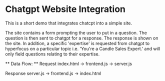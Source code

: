 # Chatgpt Website Integration

This is a short demo that integrates chatcpt into a simple site.

The site contains a form prompting the user to put in a question. The question is then sent to chatgpt for a response. The response is shown on the site. 
In addition, a specific 'expertise' is requested from chatgpt to hyperfocus on a particular topic i.e. 'You're a Candle Sales Expert.' and will only field questions relating to their expertise.

** Data Flow: 
**
Request
index.html -> frontend.js -> server.js

Response
server.js -> frontend.js -> index.html
